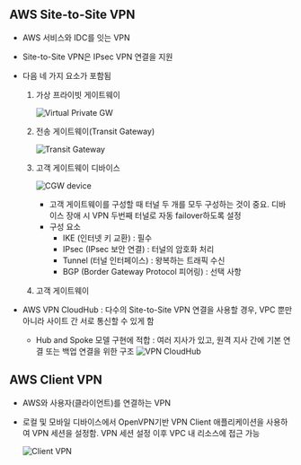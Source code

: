 ## AWS Site-to-Site VPN

- AWS 서비스와 IDC를 잇는 VPN
- Site-to-Site VPN은 IPsec VPN 연결을 지원
- 다음 네 가지 요소가 포함됨

  1. 가상 프라이빗 게이트웨이

     ![Virtual Private GW](https://docs.aws.amazon.com/ko_kr/vpn/latest/s2svpn/images/vpn-how-it-works-vgw.png)

  2. 전송 게이트웨이(Transit Gateway)

     ![Transit Gateway](https://docs.aws.amazon.com/ko_kr/vpn/latest/s2svpn/images/vpn-how-it-works-tgw.png)

  3. 고객 게이트웨이 디바이스

     ![CGW device](https://docs.aws.amazon.com/vpn/latest/s2svpn/images/cgw-high-level.png)

     - 고객 게이트웨이를 구성할 때 터널 두 개를 모두 구성하는 것이 중요. 디바이스 장애 시 VPN 두번째 터널로 자동 failover하도록 설정
     - 구성 요소
       - IKE (인터넷 키 교환) : 필수
       - IPsec (IPsec 보안 연결) : 터널의 암호화 처리
       - Tunnel (터널 인터페이스) : 왕복하는 트래픽 수신
       - BGP (Border Gateway Protocol 피어링) : 선택 사항

  4. 고객 게이트웨이

- AWS VPN CloudHub : 다수의 Site-to-Site VPN 연결을 사용할 경우, VPC 뿐만 아니라 사이트 간 서로 통신할 수 있게 함
  - Hub and Spoke 모델 구현에 적합 : 여러 지사가 있고, 원격 지사 간에 기본 연결 또는 백업 연결을 위한 구조
    ![VPN CloudHub](https://docs.aws.amazon.com/ko_kr/vpn/latest/s2svpn/images/AWS_VPN_CloudHub-diagram.png)

## AWS Client VPN

- AWS와 사용자(클라이언트)를 연결하는 VPN
- 로컬 및 모바일 디바이스에서 OpenVPN기반 VPN Client 애플리케이션을 사용하여 VPN 세션을 설정함. VPN 세션 설정 이후 VPC 내 리소스에 접근 가능

  ![Client VPN](https://docs.aws.amazon.com/ko_kr/vpn/latest/clientvpn-admin/images/architecture.png)
